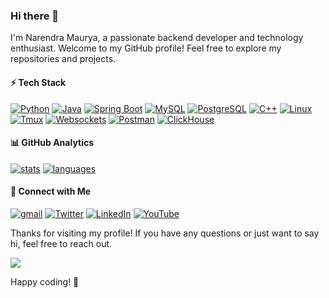 ### Hi there 👋

I'm Narendra Maurya, a passionate backend developer and technology enthusiast. Welcome to my GitHub profile! Feel free to explore my repositories and projects.

#### ⚡ Tech Stack
[![Python](https://img.shields.io/badge/-Python-3776AB?style=flat&logo=python&logoColor=white)](#)
[![Java](https://img.shields.io/badge/-Java-007396?style=flat&logo=java&logoColor=white)](#)
[![Spring Boot](https://img.shields.io/badge/-Spring%20Boot-6DB33F?style=flat&logo=springboot&logoColor=white)](#)
[![MySQL](https://img.shields.io/badge/-MySQL-4479A1?style=flat&logo=mysql&logoColor=white)](#)
[![PostgreSQL](https://img.shields.io/badge/-PostgreSQL-336791?style=flat&logo=postgresql&logoColor=white)](#)
[![C++](https://img.shields.io/badge/-C++-00599C?style=flat&logo=c%2B%2B&logoColor=white)](#)
[![Linux](https://img.shields.io/badge/-Linux-FCC624?style=flat&logo=linux&logoColor=black)](#)
[![Tmux](https://img.shields.io/badge/Tmux-1BB91F?style=flat&logo=tmux&logoColor=white)](https://github.com/tmux/tmux)
[![Websockets](https://img.shields.io/badge/Websockets-00ADEF.svg?style=flat&logo=websocket&logoColor=white)](https://developer.mozilla.org/en-US/docs/Web/API/WebSocket)
[![Postman](https://img.shields.io/badge/Postman-FF6C37.svg?style=flat&logo=postman&logoColor=white)](https://www.postman.com/)
[![ClickHouse](https://img.shields.io/badge/ClickHouse-FFDD00?style=flat&logo=clickhouse&logoColor=black)](https://clickhouse.com/)



#### 📊 GitHub Analytics

[![stats](https://github-readme-stats.vercel.app/api?username=Narennnnn&theme=gotham&show_icons=true&border_color=2e3440)](https://github.com/Narennnnn)
[![languages](https://github-readme-stats.vercel.app/api/top-langs/?username=Narennnnn&layout=compact&theme=gotham&border_color=2e3440&card_width=250)](https://github.com/Narennnnn)





#### 📱 Connect with Me

[![gmail](https://img.shields.io/badge/Gmail-D14836?style=flat&logo=gmail&logoColor=white)](mailto:nmaurya.engineer@gmail.com)
[![Twitter](https://img.shields.io/badge/-Twitter-1DA1F2?style=flat&logo=Twitter&logoColor=white)](https://twitter.com/devNarendraa)
[![LinkedIn](https://img.shields.io/badge/LinkedIn-0077B5?style=flat&logo=linkedin&logoColor=white)](https://www.linkedin.com/in/narendra-maurya-01/)
[![YouTube](https://img.shields.io/badge/YouTube-FF0000?style=flat&logo=youtube&logoColor=white)](https://www.youtube.com/@narendramauryaa)




Thanks for visiting my profile! If you have any questions or just want to say hi, feel free to reach out.


![](https://komarev.com/ghpvc/?username=Narennnnn&color=yellow)

Happy coding! 🚀 
